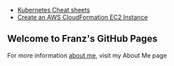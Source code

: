 * [Kubernetes Cheat sheets](https://franznoel.github.io/kubernetes/cheat-sheet)
* [Create an AWS CloudFormation EC2 Instance](https://franznoel.github.io/aws/create-cloudformation-ec2-instance.md)


## Welcome to Franz's GitHub Pages

For more information [about me](https://franznoel.github.io/about-me), visit my About Me page
